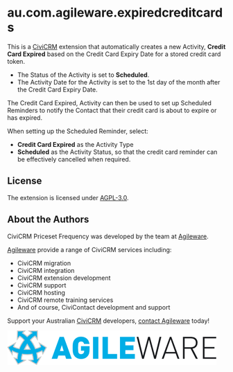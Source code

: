 # au.com.agileware.expiredcreditcards

This is a [CiviCRM](https://civicrm.org) extension that automatically creates a new Activity, **Credit Card Expired** based on the Credit Card Expiry Date for a stored credit card token.

* The Status of the Activity is set to **Scheduled**.
* The Activity Date for the Activity is set to the 1st day of the month after the Credit Card Expiry Date.

The Credit Card Expired, Activity can then be used to set up Scheduled Reminders to notify the Contact that their credit card is about to expire or has expired.

When setting up the Scheduled Reminder, select:

* **Credit Card Expired** as the Activity Type
* **Scheduled** as the Activity Status, so that the credit card reminder can be effectively cancelled when required.

## License

The extension is licensed under [AGPL-3.0](LICENSE.txt). 

## About the Authors

CiviCRM Priceset Frequency was developed by the team at [Agileware](https://agileware.com.au).

[Agileware](https://agileware.com.au) provide a range of CiviCRM services including:

  * CiviCRM migration
  * CiviCRM integration
  * CiviCRM extension development
  * CiviCRM support
  * CiviCRM hosting
  * CiviCRM remote training services
  * And of course, CiviContact development and support

Support your Australian [CiviCRM](https://civicrm.org) developers, [contact Agileware](https://agileware.com.au/contact) today!

![Agileware](logo/agileware-logo.png)


